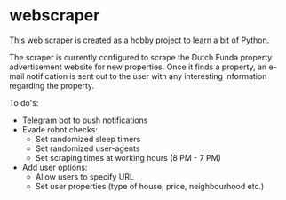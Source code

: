# webscraper
This web scraper is created as a hobby project to learn a bit of Python. 

The scraper is currently configured to scrape the Dutch Funda property advertisement website for new properties. Once it finds a property, an e-mail notification is sent out to the user with any interesting information regarding the property.

To do's:
- Telegram bot to push notifications
- Evade robot checks:
  - Set randomized sleep timers
  - Set randomized user-agents
  - Set scraping times at working hours (8 PM - 7 PM)
- Add user options:
  - Allow users to specify URL
  - Set user properties (type of house, price, neighbourhood etc.)
